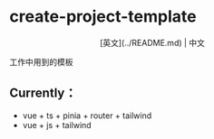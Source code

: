 # create-project-template

<div align="center">
[英文](../README.md) | 中文
</div>

工作中用到的模板

## Currently：
* vue + ts + pinia + router + tailwind
* vue + js + tailwind